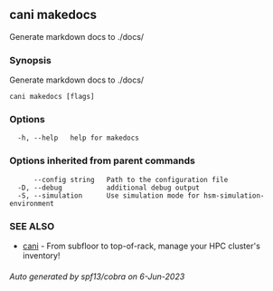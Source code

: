 ## cani makedocs

Generate markdown docs to ./docs/

### Synopsis

Generate markdown docs to ./docs/

```
cani makedocs [flags]
```

### Options

```
  -h, --help   help for makedocs
```

### Options inherited from parent commands

```
      --config string   Path to the configuration file
  -D, --debug           additional debug output
  -S, --simulation      Use simulation mode for hsm-simulation-environment
```

### SEE ALSO

* [cani](cani.md)	 - From subfloor to top-of-rack, manage your HPC cluster's inventory!

###### Auto generated by spf13/cobra on 6-Jun-2023
